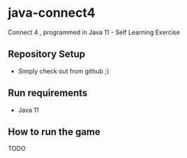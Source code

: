 # java-connect4
Connect 4 , programmed in Java 11 - Self Learning Exercise 

## Repository Setup 

- Simply check out from github ;) 

## Run requirements 

- Java 11 

## How to run the game 

TODO


